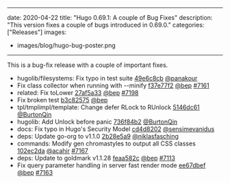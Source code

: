 
---
date: 2020-04-22
title: "Hugo 0.69.1: A couple of Bug Fixes"
description: "This version fixes a couple of bugs introduced in 0.69.0."
categories: ["Releases"]
images:
- images/blog/hugo-bug-poster.png

---

	

This is a bug-fix release with a couple of important fixes.

*  hugolib/filesystems: Fix typo in test suite [49e6c8cb](https://github.com/gohugoio/hugo/commit/49e6c8cb4ed83e20f1e0ac164e91c38854177b99) [@panakour](https://github.com/panakour) 
* Fix class collector when running with --minify [f37e77f2](https://github.com/gohugoio/hugo/commit/f37e77f2d338cf876cfa637a662acd76f0f2009b) [@bep](https://github.com/bep) [#7161](https://github.com/gohugoio/hugo/issues/7161)
* related: Fix toLower [27af5a33](https://github.com/gohugoio/hugo/commit/27af5a339a4d3c5712b5ed946a636a8c21916039) [@bep](https://github.com/bep) [#7198](https://github.com/gohugoio/hugo/issues/7198)
* Fix broken test [b3c82575](https://github.com/gohugoio/hugo/commit/b3c825756f3251f8b26e53262f9d6f484aecf750) [@bep](https://github.com/bep) 
* tpl/tmplimpl/template: Change defer RLock to RUnlock [5146dc61](https://github.com/gohugoio/hugo/commit/5146dc614fc45df698ebf890af06421dea988c96) [@BurtonQin](https://github.com/BurtonQin) 
* hugolib: Add Unlock before panic [736f84b2](https://github.com/gohugoio/hugo/commit/736f84b2d539857f7fdd0e42353af80b4dccfe8d) [@BurtonQin](https://github.com/BurtonQin) 
* docs: Fix typo in Hugo's Security Model [cd4d8202](https://github.com/gohugoio/hugo/commit/cd4d8202016bd3eb5ed9144c8945edaba73c8cf4) [@sensimevanidus](https://github.com/sensimevanidus) 
* deps: Update go-org to v1.1.0 [2b28e5a9](https://github.com/gohugoio/hugo/commit/2b28e5a9cb79af2a8d70c80036f52bcf5399b9df) [@niklasfasching](https://github.com/niklasfasching) 
* commands: Modify gen chromastyles to output all CSS classes [102ec2da](https://github.com/gohugoio/hugo/commit/102ec2da7adcc4afb7050b17989f0486f8379679) [@acahir](https://github.com/acahir) [#7167](https://github.com/gohugoio/hugo/issues/7167)
* deps: Update to goldmark v1.1.28 [feaa582c](https://github.com/gohugoio/hugo/commit/feaa582cbe950e82969da5e99e3fb9a3947025df) [@bep](https://github.com/bep) [#7113](https://github.com/gohugoio/hugo/issues/7113)
* Fix query parameter handling in server fast render mode [ee67dbef](https://github.com/gohugoio/hugo/commit/ee67dbeff5bae6941facaaa39cb995a1ee6def03) [@bep](https://github.com/bep) [#7163](https://github.com/gohugoio/hugo/issues/7163)



